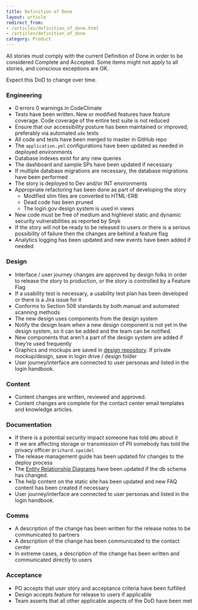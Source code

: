 ```yaml
---
title: Definition of Done
layout: article
redirect_from:
- /articles/definition_of_done.html
- /articles/definition_of_done
category: Product
---
```


All stories must comply with the current Definition of Done in order to be considered Complete and Accepted. Some items might not apply to all stories, and conscious exceptions are OK.

Expect this DoD to change over time.

### Engineering

- 0 errors 0 warnings in CodeClimate
- Tests have been written. New or modified features have feature coverage. Code coverage of the entire test suite is not reduced
- Ensure that our accessibility posture has been maintained or improved, preferably via automated `aXe` tests
- All code and tests have been merged to master in GitHub repo
- The `application.yml` configurations have been updated as needed in deployed environments
- Database indexes exist for any new queries
- The dashboard and sample SPs have been updated if necessary
- If multiple database migrations are necessary, the database migrations have been performed
- The story is deployed to Dev and/or INT environments
- Appropriate refactoring has been done as part of developing the story
  - Modified slim files are converted to HTML-ERB
  - Dead code has been pruned
  - The login.gov design system is used in views
- New code must be free of medium and highlevel static and dynamic security vulnerabilities as reported by Snyk
- If the story will not be ready to be released to users or there is a serious possibility of failure then the changes are behind a feature flag
- Analytics logging has been updated and new events have been added if needed

### Design

- Interface / user journey changes are approved by design folks in order to release the story to production, or the story is controlled by a Feature Flag
- If a usability test is necessary, a usability test plan has been developed or there is a Jira issue for it
- Conforms to Section 508 standards by both manual and automated scanning methods
- The new design uses components from the design system
- Notify the design team when a new design component is not yet in the design system, so it can be added and the team can be notified. 
- New components that aren’t a part of the design system are added if they’re used frequently
- Graphics and mockups are saved in [design repository](https://github.com/18f/identity-design-assets). If private mockup/design, save in login drive / design folder
- User journey/interface are connected to user personas and listed in the login handbook. 

### Content

- Content changes are written, reviewed and approved.
- Content changes are complete for the contact center email templates and knowledge articles.

### Documentation

- If there is a potential security impact someone has told `@Mo` about it
- If we are affecting storage or transmission of PII somebody has told the privacy officer `@richard.speidel`
- The release management guide has been updated for changes to the deploy process
- The [Entity Relationship Diagrams](https://github.com/18F/identity-idp/blob/master/docs/ARCHITECTURE.md#entity-relationship-diagram) have been updated if the db schema has changed.
- The help content on the static site has been updated and new FAQ content has been created if necessary
- User journey/interface are connected to user personas and listed in the login handbook. 

### Comms

- A description of the change has been written for the release notes to be communicated to partners
- A description of the change has been communicated to the contact center
- In extreme cases, a description of the change has been written and communicated directly to users

### Acceptance

- PO accepts that user story and acceptance criteria have been fulfilled
- Design accepts feature for release to users if applicable
- Team asserts that all other applicable aspects of the DoD have been met
